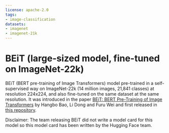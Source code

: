 ```yaml
---
license: apache-2.0
tags:
- image-classification
datasets:
- imagenet
- imagenet-21k
---
```


# BEiT (large-sized model, fine-tuned on ImageNet-22k) 

BEiT (BERT pre-training of Image Transformers) model pre-trained in a self-supervised way on ImageNet-22k (14 million images, 21,841 classes) at resolution 224x224, and also fine-tuned on the same dataset at the same resolution. It was introduced in the paper [BEiT: BERT Pre-Training of Image Transformers](https://arxiv.org/abs/2106.08254) by Hangbo Bao, Li Dong and Furu Wei and first released in [this repository](https://github.com/microsoft/unilm/tree/master/beit). 

Disclaimer: The team releasing BEiT did not write a model card for this model so this model card has been written by the Hugging Face team.